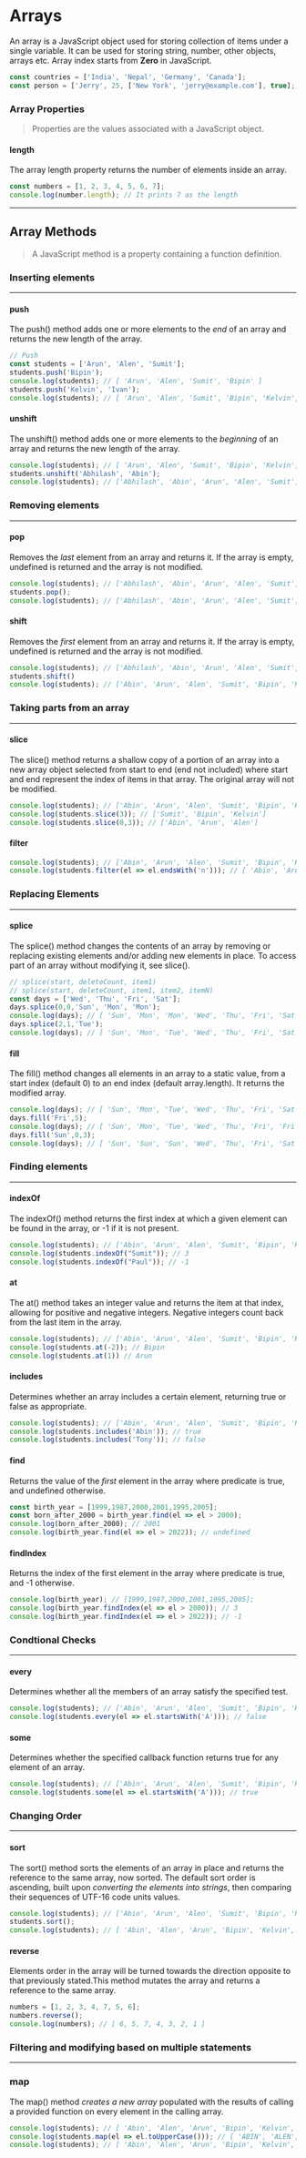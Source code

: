 # Arrays

An array is a JavaScript object used for storing collection of items under a single variable. It can be used for storing string, number, other objects, arrays etc. Array index starts from __Zero__ in JavaScript.

```JavaScript
const countries = ['India', 'Nepal', 'Germany', 'Canada'];
const person = ['Jerry', 25, ['New York', 'jerry@example.com'], true];
```

### Array Properties
>Properties are the values associated with a JavaScript object.
#### length
The array length property returns the number of elements inside an array.
```JavaScript
const numbers = [1, 2, 3, 4, 5, 6, 7];
console.log(number.length); // It prints 7 as the length
```

---
## Array Methods
>A JavaScript method is a property containing a function definition.

### Inserting elements
---
#### push
The push() method adds one or more elements to the *end* of an array and returns the new length of the array. 
```JavaScript
// Push
const students = ['Arun', 'Alen', 'Sumit'];
students.push('Bipin'); 
console.log(students); // [ 'Arun', 'Alen', 'Sumit', 'Bipin' ]
students.push('Kelvin', 'Ivan');
console.log(students); // [ 'Arun', 'Alen', 'Sumit', 'Bipin', 'Kelvin', 'Ivan' ]
```

#### unshift  
The unshift() method adds one or more elements to the *beginning* of an array and returns the new length of the array. 
```JavaScript
console.log(students); // [ 'Arun', 'Alen', 'Sumit', 'Bipin', 'Kelvin', 'Ivan' ]
students.unshift('Abhilash', 'Abin');
console.log(students); // ['Abhilash', 'Abin', 'Arun', 'Alen', 'Sumit', 'Bipin', 'Kelvin', 'Ivan']
```

### Removing elements
---
#### pop
Removes the *last* element from an array and returns it. If the array is empty, undefined is returned and the array is not modified.
```JavaScript
console.log(students); // ['Abhilash', 'Abin', 'Arun', 'Alen', 'Sumit', 'Bipin', 'Kelvin', 'Ivan']
students.pop();
console.log(students); // ['Abhilash', 'Abin', 'Arun', 'Alen', 'Sumit', 'Bipin', 'Kelvin']
```

#### shift
Removes the *first* element from an array and returns it. If the array is empty, undefined is returned and the array is not modified.
```JavaScript
console.log(students); // ['Abhilash', 'Abin', 'Arun', 'Alen', 'Sumit', 'Bipin', 'Kelvin']
students.shift()
console.log(students); // ['Abin', 'Arun', 'Alen', 'Sumit', 'Bipin', 'Kelvin']
```  

### Taking parts from an array
---
#### slice
The slice() method returns a shallow copy of a portion of an array into a new array object selected from start to end (end not included) where start and end represent the index of items in that array. The original array will not be modified. 
```JavaScript
console.log(students); // ['Abin', 'Arun', 'Alen', 'Sumit', 'Bipin', 'Kelvin']
console.log(students.slice(3)); // ['Sumit', 'Bipin', 'Kelvin']
console.log(students.slice(0,3)); // ['Abin', 'Arun', 'Alen']
```

#### filter
```JavaScript
console.log(students); // ['Abin', 'Arun', 'Alen', 'Sumit', 'Bipin', 'Kelvin']
console.log(students.filter(el => el.endsWith('n'))); // [ 'Abin', 'Arun', 'Alen', 'Bipin', 'Kelvin' ]
```

### Replacing Elements
---
#### splice
The splice() method changes the contents of an array by removing or replacing existing elements and/or adding new elements in place. To access part of an array without modifying it, see slice(). 
```JavaScript
// splice(start, deleteCount, item1)
// splice(start, deleteCount, item1, item2, itemN) 
const days = ['Wed', 'Thu', 'Fri', 'Sat'];
days.splice(0,0,'Sun', 'Mon', 'Mon');
console.log(days); // [ 'Sun', 'Mon', 'Mon', 'Wed', 'Thu', 'Fri', 'Sat' ]
days.splice(2,1,'Tue');
console.log(days); // [ 'Sun', 'Mon', 'Tue', 'Wed', 'Thu', 'Fri', 'Sat' ]
```

#### fill
The fill() method changes all elements in an array to a static value, from a start index (default 0) to an end index (default array.length). It returns the modified array.
```JavaScript
console.log(days); // [ 'Sun', 'Mon', 'Tue', 'Wed', 'Thu', 'Fri', 'Sat' ]
days.fill('Fri',5);
console.log(days); // [ 'Sun', 'Mon', 'Tue', 'Wed', 'Thu', 'Fri', 'Fri' ]
days.fill('Sun',0,3);
console.log(days); // [ 'Sun', 'Sun', 'Sun', 'Wed', 'Thu', 'Fri', 'Sat' ]

```


### Finding elements
---
#### indexOf
The indexOf() method returns the first index at which a given element can be found in the array, or -1 if it is not present. 
```JavaScript
console.log(students); // ['Abin', 'Arun', 'Alen', 'Sumit', 'Bipin', 'Kelvin']
console.log(students.indexOf("Sumit")); // 3
console.log(students.indexOf("Paul")); // -1
```
#### at
The at() method takes an integer value and returns the item at that index, allowing for positive and negative integers. Negative integers count back from the last item in the array.
```JavaScript
console.log(students); // ['Abin', 'Arun', 'Alen', 'Sumit', 'Bipin', 'Kelvin']
console.log(students.at(-2)); // Bipin
console.log(students.at(1)) // Arun
```

#### includes
Determines whether an array includes a certain element, returning true or false as appropriate.
```JavaScript
console.log(students); // ['Abin', 'Arun', 'Alen', 'Sumit', 'Bipin', 'Kelvin']
console.log(students.includes('Abin')); // true
console.log(students.includes('Tony')); // false
```

#### find
Returns the value of the *first* element in the array where predicate is true, and undefined otherwise.
```JavaScript
const birth_year = [1999,1987,2000,2001,1995,2005];
const born_after_2000 = birth_year.find(el => el > 2000);
console.log(born_after_2000); // 2001
console.log(birth_year.find(el => el > 2022)); // undefined
```

#### findIndex
Returns the index of the first element in the array where predicate is true, and -1 otherwise.
```JavaScript
console.log(birth_year); // [1999,1987,2000,2001,1995,2005];
console.log(birth_year.findIndex(el => el > 2000)); // 3
console.log(birth_year.findIndex(el => el > 2022)); // -1 
```

### Condtional Checks
---
#### every
Determines whether all the members of an array satisfy the specified test.
```JavaScript
console.log(students); // ['Abin', 'Arun', 'Alen', 'Sumit', 'Bipin', 'Kelvin']
console.log(students.every(el => el.startsWith('A'))); // false
```  
  
#### some
Determines whether the specified callback function returns true for any element of an array.
```JavaScript
console.log(students); // ['Abin', 'Arun', 'Alen', 'Sumit', 'Bipin', 'Kelvin']
console.log(students.some(el => el.startsWith('A'))); // true
```

### Changing Order
---
#### sort
The sort() method sorts the elements of an array in place and returns the reference to the same array, now sorted. The default sort order is ascending, built upon _converting the elements into strings_, then comparing their sequences of UTF-16 code units values.
```JavaScript
console.log(students); // ['Abin', 'Arun', 'Alen', 'Sumit', 'Bipin', 'Kelvin']
students.sort();
console.log(students); // [ 'Abin', 'Alen', 'Arun', 'Bipin', 'Kelvin', 'Sumit' ]
```

#### reverse
Elements order in the array will be turned towards the direction opposite to that previously stated.This method mutates the array and returns a reference to the same array.
```JavaScript
numbers = [1, 2, 3, 4, 7, 5, 6]; 
numbers.reverse();
console.log(numbers); // [ 6, 5, 7, 4, 3, 2, 1 ]
```

### Filtering and modifying based on multiple statements
---
### map
The map() method _creates a new array_ populated with the results of calling a provided function on every element in the calling array. 
```JavaScript
console.log(students); // [ 'Abin', 'Alen', 'Arun', 'Bipin', 'Kelvin', 'Sumit' ]
console.log(students.map(el => el.toUpperCase())); // [ 'ABIN', 'ALEN', 'ARUN', 'BIPIN', 'KELVIN', 'SUMIT' ]
console.log(students); // [ 'Abin', 'Alen', 'Arun', 'Bipin', 'Kelvin', 'Sumit' ]
```

